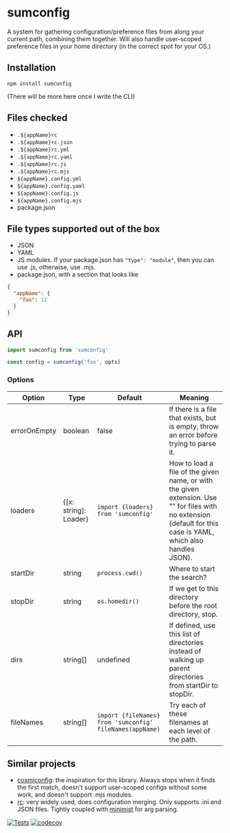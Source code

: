 # sumconfig

A system for gathering configuration/preference files from along your current
path, combining them together.  Will also handle user-scoped preference files
in your home directory (in the correct spot for your OS.)

## Installation

`npm install sumconfig`

(There will be more here once I write the CLI)

## Files checked

- `.${appName}rc`
- `.${appName}rc.json`
- `.${appName}rc.yml`
- `.${appName}rc.yaml`
- `.${appName}rc.js`
- `.${appName}rc.mjs`
- `${appName}.config.yml`
- `${appName}.config.yaml`
- `${appName}.config.js`
- `${appName}.config.mjs`
- package.json

## File types supported out of the box

- JSON
- YAML
- JS modules.  If your package.json has `"type": "module"`, then you can use
  .js, otherwise, use .mjs.
- package.json, with a section that looks like

```json
{
  "appName": {
    "foo": 12
  }
}
```

## API

```js
import sumconfig from 'sumconfig'

const config = sumconfig('foo', opts)
```

### Options

|Option|Type|Default|Meaning|
|------|----|-------|-------|
|errorOnEmpty|boolean|false|If there is a file that exists, but is empty, throw an error before trying to parse it.|
|loaders|{[x: string]: Loader}|`import {loaders} from 'sumconfig'`|How to load a file of the given name, or with the given extension.  Use "" for files with no extension (default for this case is YAML, which also handles JSON).|
|startDir|string|`process.cwd()`|Where to start the search?|
|stopDir|string|`os.homedir()`|If we get to this directory before the root directory, stop.|
|dirs|string[]|undefined|If defined, use this list of directories instead of walking up parent directories from startDir to stopDir.|
|fileNames|string[]|`import {fileNames} from 'sumconfig'`<br />`fileNames(appName)`|Try each of these filenames at each level of the path.|

## Similar projects

- [cosmiconfig](https://github.com/davidtheclark/cosmiconfig#readme): the
  inspiration for this library.  Always stops when it finds the first match,
  doesn't support user-scoped configs without some work, and doesn't support
  .mjs modules.
- [rc](https://github.com/dominictarr/rc#readme): very widely used, does configuration merging.  Only supports .ini and JSON files.  Tightly coupled with [minimist](https://github.com/substack/minimist) for arg parsing.

[![Tests](https://github.com/hildjj/sumconfig/actions/workflows/node.js.yml/badge.svg)](https://github.com/hildjj/sumconfig/actions/workflows/node.js.yml)
[![codecov](https://codecov.io/gh/hildjj/sumconfig/branch/main/graph/badge.svg?token=1LDKOFF2R6)](https://codecov.io/gh/hildjj/sumconfig)

